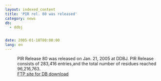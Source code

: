 ```yaml
---
layout: indexed_content
title: 'PIR rel. 80 was released'
category: news
db:
  - ddbj


date: 2005-01-18T00:00:00
lang: en
---
```


<dd>PIR Release 80 was released on Jan. 21, 2005 at DDBJ. PIR Release consists of 283,416 entries,and the total number of residues reached 96,216,763.
<dd><a href="/services/index-e.html ">FTP site for DB download</a></dd>
</dd>
